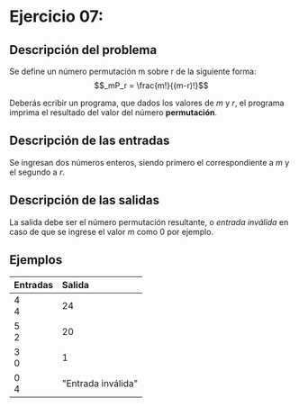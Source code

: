 # **Ejercicio 07:**

## Descripción del problema

Se define un número permutación m sobre r de la siguiente forma:
$$_mP_r = \frac{m!}{(m-r)!}$$ 

Deberás ecribir un programa, que dados los valores de *m* y *r*, el programa imprima el resultado del valor del número **permutación**.


## Descripción de las entradas

Se ingresan dos números enteros, siendo primero el correspondiente a *m* y el segundo a *r*.

## Descripción de las salidas

La salida debe ser el número permutación resultante, o *entrada inválida* en caso de que se ingrese el valor *m* como 0 por ejemplo.

## Ejemplos

| Entradas    | Salida     |
| :--------- | :--------- |
| 4 <br> 4  | 24 |
| 5 <br> 2 | 20 |
| 3 <br> 0 | 1  |
| 0 <br> 4 | "Entrada inválida" |
